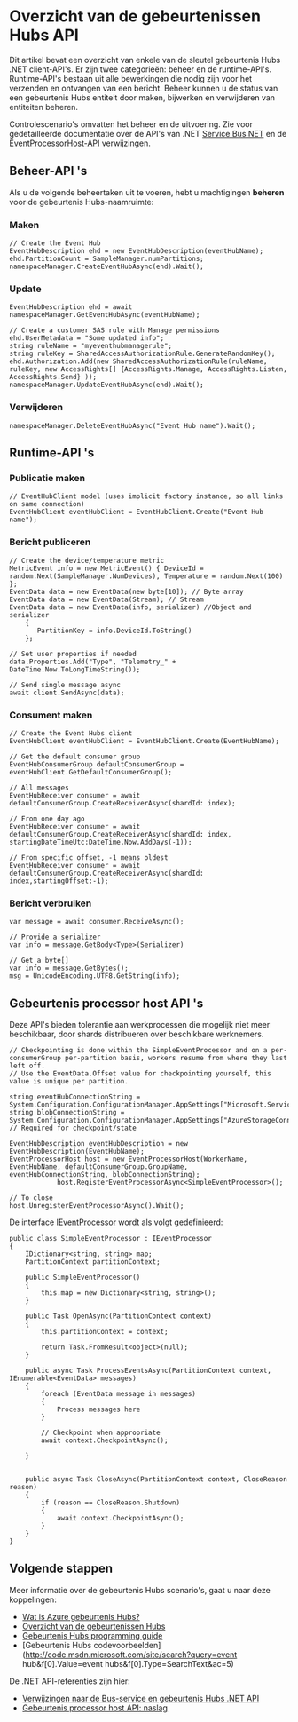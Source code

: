 <properties 
    pageTitle="Overzicht van de gebeurtenis Azure Hubs API's | Microsoft Azure"
    description="Een overzicht van enkele van de belangrijkste gebeurtenis Hubs .NET client-API."
    services="event-hubs"
    documentationCenter="na"
    authors="sethmanheim"
    manager="timlt"
    editor="" />
<tags 
    ms.service="event-hubs"
    ms.devlang="dotnet"
    ms.topic="article"
    ms.tgt_pltfrm="na"
    ms.workload="na"
    ms.date="08/16/2016"
    ms.author="sethm" />

# <a name="event-hubs-api-overview"></a>Overzicht van de gebeurtenissen Hubs API

Dit artikel bevat een overzicht van enkele van de sleutel gebeurtenis Hubs .NET client-API's. Er zijn twee categorieën: beheer en de runtime-API's. Runtime-API's bestaan uit alle bewerkingen die nodig zijn voor het verzenden en ontvangen van een bericht. Beheer kunnen u de status van een gebeurtenis Hubs entiteit door maken, bijwerken en verwijderen van entiteiten beheren.

Controlescenario's omvatten het beheer en de uitvoering. Zie voor gedetailleerde documentatie over de API's van .NET [Service Bus.NET](https://msdn.microsoft.com/library/azure/mt419900.aspx) en de [EventProcessorHost-API](https://msdn.microsoft.com/library/azure/mt445521.aspx) verwijzingen.

## <a name="management-apis"></a>Beheer-API 's

Als u de volgende beheertaken uit te voeren, hebt u machtigingen **beheren** voor de gebeurtenis Hubs-naamruimte:

### <a name="create"></a>Maken

```
// Create the Event Hub
EventHubDescription ehd = new EventHubDescription(eventHubName);
ehd.PartitionCount = SampleManager.numPartitions;
namespaceManager.CreateEventHubAsync(ehd).Wait();
```

### <a name="update"></a>Update

```
EventHubDescription ehd = await namespaceManager.GetEventHubAsync(eventHubName);

// Create a customer SAS rule with Manage permissions
ehd.UserMetadata = "Some updated info";
string ruleName = "myeventhubmanagerule";
string ruleKey = SharedAccessAuthorizationRule.GenerateRandomKey();
ehd.Authorization.Add(new SharedAccessAuthorizationRule(ruleName, ruleKey, new AccessRights[] {AccessRights.Manage, AccessRights.Listen, AccessRights.Send} )); 
namespaceManager.UpdateEventHubAsync(ehd).Wait();
```

### <a name="delete"></a>Verwijderen

```
namespaceManager.DeleteEventHubAsync("Event Hub name").Wait();
```

## <a name="run-time-apis"></a>Runtime-API 's

### <a name="create-publisher"></a>Publicatie maken

```
// EventHubClient model (uses implicit factory instance, so all links on same connection)
EventHubClient eventHubClient = EventHubClient.Create("Event Hub name");
```

### <a name="publish-message"></a>Bericht publiceren

```
// Create the device/temperature metric
MetricEvent info = new MetricEvent() { DeviceId = random.Next(SampleManager.NumDevices), Temperature = random.Next(100) };
EventData data = new EventData(new byte[10]); // Byte array
EventData data = new EventData(Stream); // Stream 
EventData data = new EventData(info, serializer) //Object and serializer 
    {
       PartitionKey = info.DeviceId.ToString()
    };

// Set user properties if needed
data.Properties.Add("Type", "Telemetry_" + DateTime.Now.ToLongTimeString());

// Send single message async
await client.SendAsync(data);
```

### <a name="create-consumer"></a>Consument maken

```
// Create the Event Hubs client
EventHubClient eventHubClient = EventHubClient.Create(EventHubName);

// Get the default consumer group
EventHubConsumerGroup defaultConsumerGroup = eventHubClient.GetDefaultConsumerGroup();

// All messages
EventHubReceiver consumer = await defaultConsumerGroup.CreateReceiverAsync(shardId: index);

// From one day ago
EventHubReceiver consumer = await defaultConsumerGroup.CreateReceiverAsync(shardId: index, startingDateTimeUtc:DateTime.Now.AddDays(-1));
                        
// From specific offset, -1 means oldest
EventHubReceiver consumer = await defaultConsumerGroup.CreateReceiverAsync(shardId: index,startingOffset:-1); 
```

### <a name="consume-message"></a>Bericht verbruiken

```
var message = await consumer.ReceiveAsync();

// Provide a serializer
var info = message.GetBody<Type>(Serializer)
                                    
// Get a byte[]
var info = message.GetBytes(); 
msg = UnicodeEncoding.UTF8.GetString(info);
```

## <a name="event-processor-host-apis"></a>Gebeurtenis processor host API 's

Deze API's bieden tolerantie aan werkprocessen die mogelijk niet meer beschikbaar, door shards distribueren over beschikbare werknemers.

```
// Checkpointing is done within the SimpleEventProcessor and on a per-consumerGroup per-partition basis, workers resume from where they last left off.
// Use the EventData.Offset value for checkpointing yourself, this value is unique per partition.

string eventHubConnectionString = System.Configuration.ConfigurationManager.AppSettings["Microsoft.ServiceBus.ConnectionString"];
string blobConnectionString = System.Configuration.ConfigurationManager.AppSettings["AzureStorageConnectionString"]; // Required for checkpoint/state

EventHubDescription eventHubDescription = new EventHubDescription(EventHubName);
EventProcessorHost host = new EventProcessorHost(WorkerName, EventHubName, defaultConsumerGroup.GroupName, eventHubConnectionString, blobConnectionString);
            host.RegisterEventProcessorAsync<SimpleEventProcessor>();

// To close
host.UnregisterEventProcessorAsync().Wait();   
```

De interface [IEventProcessor](https://msdn.microsoft.com/library/azure/microsoft.servicebus.messaging.ieventprocessor.aspx) wordt als volgt gedefinieerd:

```
public class SimpleEventProcessor : IEventProcessor
{
    IDictionary<string, string> map;
    PartitionContext partitionContext;

    public SimpleEventProcessor()
    {
        this.map = new Dictionary<string, string>();
    }

    public Task OpenAsync(PartitionContext context)
    {
        this.partitionContext = context;

        return Task.FromResult<object>(null);
    }

    public async Task ProcessEventsAsync(PartitionContext context, IEnumerable<EventData> messages)
    {
        foreach (EventData message in messages)
        {
            Process messages here
        }
        
        // Checkpoint when appropriate
        await context.CheckpointAsync();

    }


    public async Task CloseAsync(PartitionContext context, CloseReason reason)
    {
        if (reason == CloseReason.Shutdown)
        {
            await context.CheckpointAsync();
        }
    }
}
```

## <a name="next-steps"></a>Volgende stappen

Meer informatie over de gebeurtenis Hubs scenario's, gaat u naar deze koppelingen:

- [Wat is Azure gebeurtenis Hubs?](event-hubs-what-is-event-hubs.md)
- [Overzicht van de gebeurtenissen Hubs](event-hubs-overview.md)
- [Gebeurtenis Hubs programming guide](event-hubs-programming-guide.md)
- [Gebeurtenis Hubs codevoorbeelden](http://code.msdn.microsoft.com/site/search?query=event hub&f[0].Value=event hubs&f[0].Type=SearchText&ac=5)

De .NET API-referenties zijn hier:

- [Verwijzingen naar de Bus-service en gebeurtenis Hubs .NET API](https://msdn.microsoft.com/library/azure/mt419900.aspx)
- [Gebeurtenis processor host API: naslag](https://msdn.microsoft.com/library/azure/mt445521.aspx)
